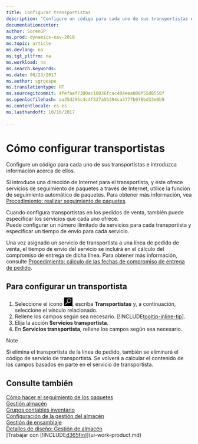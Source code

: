 ```yaml
---
title: Configurar transportistas
description: "Configure un código para cada uno de sus transportistas e introduzca información acerca de ellos."
documentationcenter: 
author: SorenGP
ms.prod: dynamics-nav-2018
ms.topic: article
ms.devlang: na
ms.tgt_pltfrm: na
ms.workload: na
ms.search.keywords: 
ms.date: 08/23/2017
ms.author: sgroespe
ms.translationtype: HT
ms.sourcegitcommit: 4fefaef7380ac10836fcac404eea006f55d8556f
ms.openlocfilehash: aa35d295c4c4f527a55394ca3777b978bd33e0b9
ms.contentlocale: es-es
ms.lasthandoff: 10/16/2017

---
```

# <a name="how-to-set-up-shipping-agents"></a>Cómo configurar transportistas
Configure un código para cada uno de sus transportistas e introduzca información acerca de ellos.  

Si introduce una dirección de Internet para el transportista, y éste ofrece servicios de seguimiento de paquetes a través de Internet, utilice la función de seguimiento automático de paquetes. Para obtener más información, vea [Procedimiento: realizar seguimiento de paquetes](sales-how-track-packages.md).

Cuando configura transportistas en los pedidos de venta, también puede especificar los servicios que cada uno ofrece.  
Puede configurar un número ilimitado de servicios para cada transportista y especificar un tiempo de envío para cada servicio.  

Una vez asignado un servicio de transportista a una línea de pedido de venta, el tiempo de envío del servicio se incluirá en el cálculo del compromiso de entrega de dicha línea. Para obtener más información, consulte [Procedimiento: cálculo de las fechas de compromiso de entrega de pedido](sales-how-to-calculate-order-promising-dates.md).

## <a name="to-set-up-a-shipping-agent"></a>Para configurar un transportista  
1.  Seleccione el icono ![Buscar página o informe](media/ui-search/search_small.png "icono Buscar página o informe"), escriba **Transportistas** y, a continuación, seleccione el vínculo relacionado.  
2.  Rellene los campos según sea necesario. [!INCLUDE[tooltip-inline-tip](includes/tooltip-inline-tip_md.md)].  
3.  Elija la acción **Servicios transportista**.
4. En **Servicios transportista**, rellene los campos según sea necesario.

> [!NOTE]  
>  Si elimina el transportista de la línea de pedido, también se eliminará el código de servicio de transportista. Se volverá a calcular el contenido de los campos basados en parte en el servicio de transportista.  

## <a name="see-also"></a>Consulte también
[Cómo hacer el seguimiento de los paquetes](sales-how-track-packages.md)    
[Gestión almacén](warehouse-manage-warehouse.md)  
[Grupos contables inventario](inventory-manage-inventory.md)  
[Configuración de la gestión del almacén](warehouse-setup-warehouse.md)     
[Gestión de ensamblaje](assembly-assemble-items.md)    
[Detalles de diseño: Gestión de almacén](design-details-warehouse-management.md)  
[Trabajar con [!INCLUDE[d365fin](includes/d365fin_md.md)]](ui-work-product.md)  

